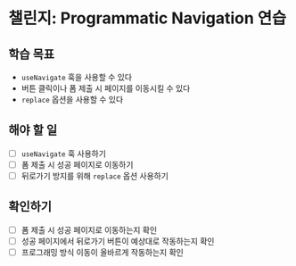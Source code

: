 # 챌린지: Programmatic Navigation 연습

## 학습 목표

- `useNavigate` 훅을 사용할 수 있다
- 버튼 클릭이나 폼 제출 시 페이지를 이동시킬 수 있다
- `replace` 옵션을 사용할 수 있다

## 해야 할 일

- [ ] `useNavigate` 훅 사용하기
- [ ] 폼 제출 시 성공 페이지로 이동하기
- [ ] 뒤로가기 방지를 위해 `replace` 옵션 사용하기

## 확인하기

- [ ] 폼 제출 시 성공 페이지로 이동하는지 확인
- [ ] 성공 페이지에서 뒤로가기 버튼이 예상대로 작동하는지 확인
- [ ] 프로그래밍 방식 이동이 올바르게 작동하는지 확인
